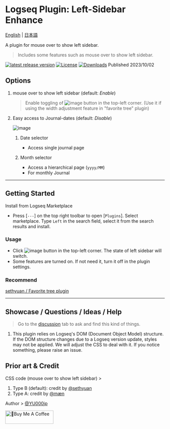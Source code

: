 # Logseq Plugin: Left-Sidebar Enhance

[English](https://github.com/YU000jp/logseq-plugin-left-sidebar-enhance) | [日本語](https://github.com/YU000jp/logseq-plugin-left-sidebar-enhance/blob/main/readme.ja.md)

A plugin for mouse over to show left sidebar.
  > Includes some features such as mouse over to show left sidebar.

[![latest release version](https://img.shields.io/github/v/release/YU000jp/logseq-plugin-left-sidebar-enhance)](https://github.com/YU000jp/logseq-plugin-left-sidebar-enhance/releases)
[![License](https://img.shields.io/github/license/YU000jp/logseq-plugin-left-sidebar-enhance?color=blue)](https://github.com/YU000jp/logseq-plugin-left-sidebar-enhance/LICENSE)
[![Downloads](https://img.shields.io/github/downloads/YU000jp/logseq-plugin-left-sidebar-enhance/total.svg)](https://github.com/YU000jp/logseq-plugin-left-sidebar-enhance/releases)
 Published 2023/10/02

## Options

1. mouse over to show left sidebar (default: *Enable*)
   > Enable toggling of ![image](https://github.com/YU000jp/logseq-plugin-left-sidebar-enhance/assets/111847207/8e3efccf-27e9-4332-b431-9765a69463a9) button in the top-left corner. (Use it if using the width adjustment feature in "favorite tree" plugin)

1. Easy access to Journal-dates (default: *Disable*)

   ![image](https://github.com/YU000jp/logseq-plugin-left-sidebar-enhance/assets/111847207/ec42967a-4c66-4d02-9765-782772dbb18e)

   1. Date selector
      - Access single journal page

   1. Month selector
      - Access a hierarchical page (`yyyy/MM`)
      - For monthly Journal

---

## Getting Started

Install from Logseq Marketplace

  - Press [`---`] on the top right toolbar to open [`Plugins`]. Select marketplace. Type `Left` in the search field, select it from the search results and install.

### Usage

- Click ![image](https://github.com/YU000jp/logseq-plugin-left-sidebar-enhance/assets/111847207/8e3efccf-27e9-4332-b431-9765a69463a9)
 button in the top-left corner. The state of left sidebar will switch.
- Some features are turned on. If not need it, turn it off in the plugin settings.

### Recommend

[sethyuan / Favorite tree plugin](https://github.com/sethyuan/logseq-plugin-favorite-tree)

---

## Showcase / Questions / Ideas / Help

> Go to the [discussion](https://github.com/YU000jp/logseq-plugin-left-sidebar-enhance/discussions) tab to ask and find this kind of things.

1. This plugin relies on Logseq's DOM (Document Object Model) structure. If the DOM structure changes due to a Logseq version update, styles may not be applied. We will adjust the CSS to deal with it. If you notice something, please raise an issue.

## Prior art & Credit

CSS code (mouse over to show left sidebar) >
   1. Type B (default): credit by [@sethyuan](https://github.com/YU000jp/logseq-plugin-left-sidebar-enhance/issues/1#issue-1910716211)
   1. Type A: credit by [@mæn](https://discord.com/channels/725182569297215569/775936939638652948/1155251493486727338)

Author > [@YU000jp](https://github.com/YU000jp)

<a href="https://www.buymeacoffee.com/yu000japan" target="_blank"><img src="https://cdn.buymeacoffee.com/buttons/v2/default-violet.png" alt="🍌Buy Me A Coffee" style="height: 42px;width: 152px" ></a>
